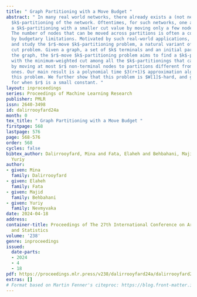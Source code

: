 ```yaml
---
title: " Graph Partitioning with a Move Budget "
abstract: " In many real world networks, there already exists a (not necessarily optimal)
  $k$-partitioning of the network. Oftentimes, for such networks, one aims to find
  a $k$-partitioning with a smaller cut value by moving only a few nodes across partitions.
  The number of nodes that can be moved across partitions is often a constraint forced
  by budgetary limitations. Motivated by such real-world applications, we introduce
  and study the $r$-move $k$-partitioning problem, a natural variant of the Multiway
  cut problem. Given a graph, a set of $k$ terminals and an initial partitioning of
  the graph, the $r$-move $k$-partitioning problem aims to find a $k$-partitioning
  with the minimum-weighted cut among all the $k$-partitionings that can be obtained
  by moving at most $r$ non-terminal nodes to partitions different from their initial
  ones. Our main result is a polynomial time $3(r+1)$ approximation algorithm for
  this problem. We further show that this problem is $W[1]$-hard, and give an FPTAS
  for when $r$ is a small constant. "
layout: inproceedings
series: Proceedings of Machine Learning Research
publisher: PMLR
issn: 2640-3498
id: dalirrooyfard24a
month: 0
tex_title: " Graph Partitioning with a Move Budget "
firstpage: 568
lastpage: 576
page: 568-576
order: 568
cycles: false
bibtex_author: Dalirrooyfard, Mina and Fata, Elaheh and Behbahani, Majid and Nevmyvaka,
  Yuriy
author:
- given: Mina
  family: Dalirrooyfard
- given: Elaheh
  family: Fata
- given: Majid
  family: Behbahani
- given: Yuriy
  family: Nevmyvaka
date: 2024-04-18
address:
container-title: Proceedings of The 27th International Conference on Artificial Intelligence
  and Statistics
volume: '238'
genre: inproceedings
issued:
  date-parts:
  - 2024
  - 4
  - 18
pdf: https://proceedings.mlr.press/v238/dalirrooyfard24a/dalirrooyfard24a.pdf
extras: []
# Format based on Martin Fenner's citeproc: https://blog.front-matter.io/posts/citeproc-yaml-for-bibliographies/
---
```

